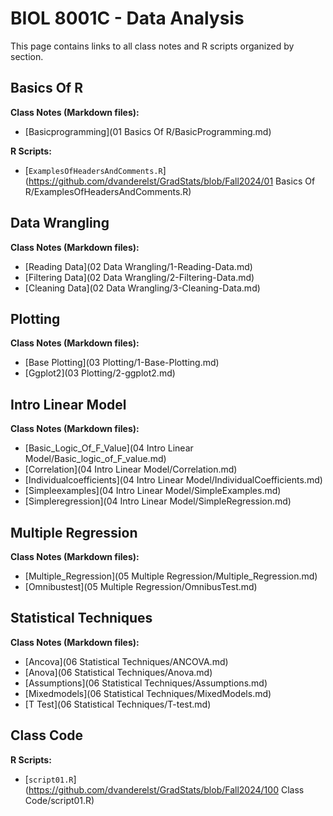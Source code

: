 # BIOL 8001C - Data Analysis

This page contains links to all class notes and R scripts organized by section.

## Basics Of R
**Class Notes (Markdown files):**
- [Basicprogramming](01 Basics Of R/BasicProgramming.md)

**R Scripts:**
- [`ExamplesOfHeadersAndComments.R`](https://github.com/dvanderelst/GradStats/blob/Fall2024/01 Basics Of R/ExamplesOfHeadersAndComments.R)

## Data Wrangling
**Class Notes (Markdown files):**
- [Reading Data](02 Data Wrangling/1-Reading-Data.md)
- [Filtering Data](02 Data Wrangling/2-Filtering-Data.md)
- [Cleaning Data](02 Data Wrangling/3-Cleaning-Data.md)

## Plotting
**Class Notes (Markdown files):**
- [Base Plotting](03 Plotting/1-Base-Plotting.md)
- [Ggplot2](03 Plotting/2-ggplot2.md)

## Intro Linear Model
**Class Notes (Markdown files):**
- [Basic_Logic_Of_F_Value](04 Intro Linear Model/Basic_logic_of_F_value.md)
- [Correlation](04 Intro Linear Model/Correlation.md)
- [Individualcoefficients](04 Intro Linear Model/IndividualCoefficients.md)
- [Simpleexamples](04 Intro Linear Model/SimpleExamples.md)
- [Simpleregression](04 Intro Linear Model/SimpleRegression.md)

## Multiple Regression
**Class Notes (Markdown files):**
- [Multiple_Regression](05 Multiple Regression/Multiple_Regression.md)
- [Omnibustest](05 Multiple Regression/OmnibusTest.md)

## Statistical Techniques
**Class Notes (Markdown files):**
- [Ancova](06 Statistical Techniques/ANCOVA.md)
- [Anova](06 Statistical Techniques/Anova.md)
- [Assumptions](06 Statistical Techniques/Assumptions.md)
- [Mixedmodels](06 Statistical Techniques/MixedModels.md)
- [T Test](06 Statistical Techniques/T-test.md)

## Class Code

**R Scripts:**
- [`script01.R`](https://github.com/dvanderelst/GradStats/blob/Fall2024/100 Class Code/script01.R)

